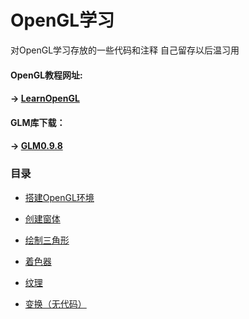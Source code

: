 # OpenGL学习

对OpenGL学习存放的一些代码和注释
自己留存以后温习用
#### OpenGL教程网址:
#### → [LearnOpenGL](https://learnopengl-cn.github.io/)

#### GLM库下载：
#### → [GLM0.9.8](https://github.com/g-truc/glm/releases/tag/0.9.8.0)

### 目录

- [搭建OpenGL环境](https://www.jianshu.com/p/ee3d9317a9c6)

- [创建窗体](https://github.com/a15641404/LearnOpenGL/blob/master/scr/Class_1.cpp)

- [绘制三角形](https://github.com/a15641404/LearnOpenGL/blob/master/scr/Class_2.cpp)

- [着色器](https://github.com/a15641404/LearnOpenGL/blob/master/scr/Class_3.cpp)

- [纹理](https://github.com/a15641404/LearnOpenGL/blob/master/scr/Class_3.cpp)

- [变换（无代码）](https://learnopengl-cn.github.io/01%20Getting%20started/07%20Transformations/)
